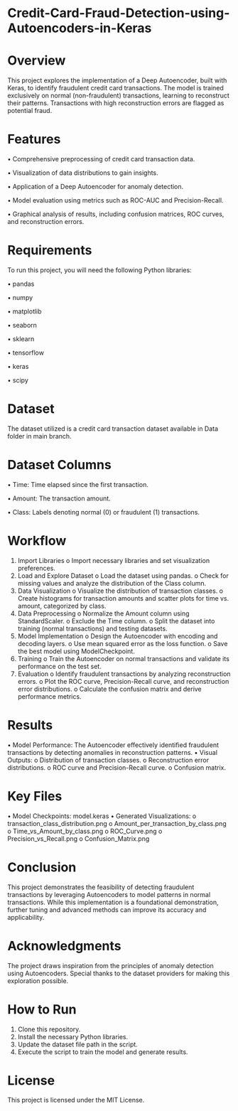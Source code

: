 # Credit-Card-Fraud-Detection-using-Autoencoders-in-Keras

# Overview
This project explores the implementation of a Deep Autoencoder, built with Keras, to identify fraudulent credit card transactions. The model is trained exclusively on normal (non-fraudulent) transactions, learning to reconstruct their patterns. Transactions with high reconstruction errors are flagged as potential fraud.

# Features
•	Comprehensive preprocessing of credit card transaction data.

•	Visualization of data distributions to gain insights.

•	Application of a Deep Autoencoder for anomaly detection.

•	Model evaluation using metrics such as ROC-AUC and Precision-Recall.

•	Graphical analysis of results, including confusion matrices, ROC curves, and reconstruction errors.

# Requirements
To run this project, you will need the following Python libraries:

•	pandas

•	numpy

•	matplotlib

•	seaborn

•	sklearn

•	tensorflow

•	keras

•	scipy

# Dataset
The dataset utilized is a credit card transaction dataset available in Data folder in main branch.

# Dataset Columns
•	Time: Time elapsed since the first transaction.

•	Amount: The transaction amount.

•	Class: Labels denoting normal (0) or fraudulent (1) transactions.

# Workflow
1.	Import Libraries
    o	Import necessary libraries and set visualization preferences.
2.	Load and Explore Dataset
    o	Load the dataset using pandas.
    o	Check for missing values and analyze the distribution of the Class column.
3.	Data Visualization
    o	Visualize the distribution of transaction classes. 
    o	Create histograms for transaction amounts and scatter plots for time vs. amount, categorized by class.
4.	Data Preprocessing
    o	Normalize the Amount column using StandardScaler.
    o	Exclude the Time column.
    o	Split the dataset into training (normal transactions) and testing datasets.
5.	Model Implementation
    o	Design the Autoencoder with encoding and decoding layers.
    o	Use mean squared error as the loss function.
    o	Save the best model using ModelCheckpoint.
6.	Training
    o	Train the Autoencoder on normal transactions and validate its performance on the test set.
7.	Evaluation
    o	Identify fraudulent transactions by analyzing reconstruction errors.
    o	Plot the ROC curve, Precision-Recall curve, and reconstruction error distributions.
    o	Calculate the confusion matrix and derive performance metrics.
# Results
•	Model Performance: The Autoencoder effectively identified fraudulent transactions by detecting anomalies in reconstruction patterns.
•	Visual Outputs:
    o	Distribution of transaction classes.
    o	Reconstruction error distributions.
    o	ROC curve and Precision-Recall curve.
    o	Confusion matrix.
# Key Files
•	Model Checkpoints: model.keras
•	Generated Visualizations:
    o	transaction_class_distribution.png
    o	Amount_per_transaction_by_class.png
    o	Time_vs_Amount_by_class.png
    o	ROC_Curve.png
    o	Precision_vs_Recall.png
    o	Confusion_Matrix.png
# Conclusion
This project demonstrates the feasibility of detecting fraudulent transactions by leveraging Autoencoders to model patterns in normal transactions. While this implementation is a foundational demonstration, further tuning and advanced methods can improve its accuracy and applicability.
# Acknowledgments
The project draws inspiration from the principles of anomaly detection using Autoencoders. Special thanks to the dataset providers for making this exploration possible.
# How to Run
1.	Clone this repository.
2.	Install the necessary Python libraries.
3.	Update the dataset file path in the script.
4.	Execute the script to train the model and generate results.
# License
This project is licensed under the MIT License.

